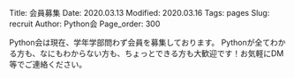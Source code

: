 Title: 会員募集
Date: 2020.03.13
Modified: 2020.03.16
Tags: pages
Slug: recruit
Author: Python会
Page_order: 300

Python会は現在、学年学部問わず会員を募集しております。
Pythonが全てわかる方も、なにもわからない方も、ちょっとできる方も大歓迎です！お気軽にDM等でご連絡ください。
